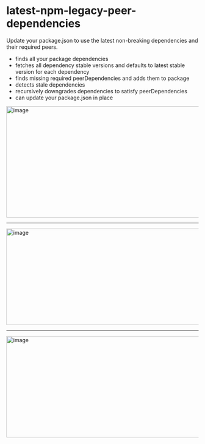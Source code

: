 # latest-npm-legacy-peer-dependencies
Update your package.json to use the latest non-breaking dependencies and their required peers.

- finds all your package dependencies
- fetches all dependency stable versions and defaults to latest stable version for each dependency
- finds missing required peerDependencies and adds them to package
- detects stale dependencies
- recursively downgrades dependencies to satisfy peerDependencies
- can update your package.json in place

<img width="984" height="292" alt="image" src="https://github.com/user-attachments/assets/6c2a029e-7c50-4bd4-b5d1-578e23034182" />

---

<img width="1103" height="253" alt="image" src="https://github.com/user-attachments/assets/c3695f0d-b12a-4772-803c-4639eeb3e83e" />

---

<img width="1101" height="266" alt="image" src="https://github.com/user-attachments/assets/b0dbf779-1bea-49f8-8198-5e6cde1d89c2" />
